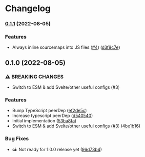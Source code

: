 # Changelog

### [0.1.1](https://www.github.com/projectsophon/tsconfig/compare/v0.1.0...v0.1.1) (2022-08-05)


### Features

* Always inline sourcemaps into JS files ([#4](https://www.github.com/projectsophon/tsconfig/issues/4)) ([d3f8c7e](https://www.github.com/projectsophon/tsconfig/commit/d3f8c7e0d1e3bd1ede91ddaba0dfb5c3d2865202))

## 0.1.0 (2022-08-05)


### ⚠ BREAKING CHANGES

* Switch to ESM & add Svelte/other useful configs (#3)

### Features

* Bump TypeScript peerDep ([ef2de5c](https://www.github.com/projectsophon/tsconfig/commit/ef2de5c4fd60d0e7823b1379ff0f39eadb2281db))
* Increase typescript peerDep ([d540540](https://www.github.com/projectsophon/tsconfig/commit/d540540b2454e00f008365661f51d801b8fec85e))
* Initial implementation ([53ba8fa](https://www.github.com/projectsophon/tsconfig/commit/53ba8faf97b89ef617d9e4cfdcfb71ca28a9450c))
* Switch to ESM & add Svelte/other useful configs ([#3](https://www.github.com/projectsophon/tsconfig/issues/3)) ([4be1b16](https://www.github.com/projectsophon/tsconfig/commit/4be1b166776543b213300b07e5a8c394d28fed56))


### Bug Fixes

* **ci:** Not ready for 1.0.0 release yet ([96d73b4](https://www.github.com/projectsophon/tsconfig/commit/96d73b4df4877d18714072742303ede789884b71))
